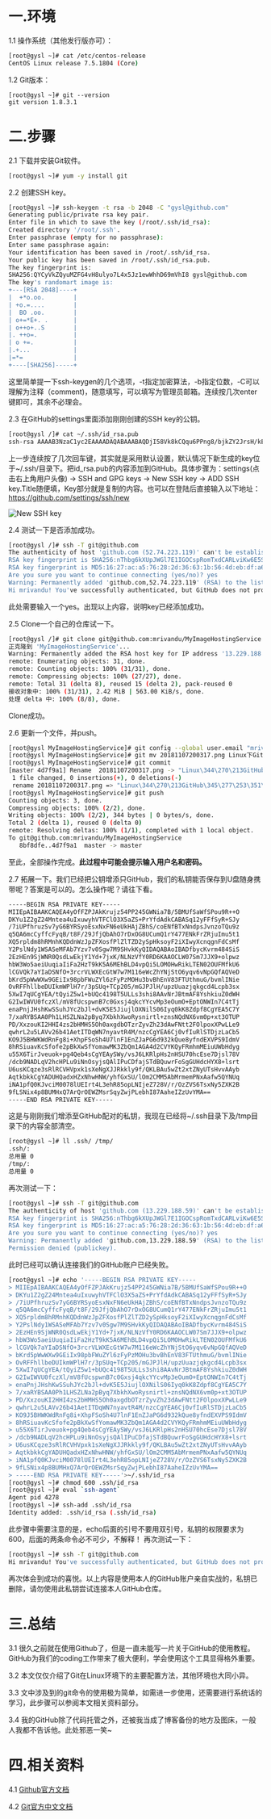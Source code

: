 # 一.环境
1.1 操作系统（其他发行版亦可）：
```bash
[root@gysl ~]# cat /etc/centos-release
CentOS Linux release 7.5.1804 (Core)
```
1.2 Git版本：
```
[root@gysl ~]# git --version
git version 1.8.3.1
```
# 二.步骤
2.1 下载并安装Git软件。
```bash
[root@gysl ~]# yum -y install git
```

2.2 创建SSH key。
```bash
[root@gysl ~]# ssh-keygen -t rsa -b 2048 -C "gysl@github.com"
Generating public/private rsa key pair.
Enter file in which to save the key (/root/.ssh/id_rsa):
Created directory '/root/.ssh'.
Enter passphrase (empty for no passphrase):
Enter same passphrase again:
Your identification has been saved in /root/.ssh/id_rsa.
Your public key has been saved in /root/.ssh/id_rsa.pub.
The key fingerprint is:
SHA256:QYCyVkZQyuMZFG4vH8ulyo7L4x5Jz1ewWhhD69mVhI8 gysl@github.com
The key's randomart image is:
+---[RSA 2048]----+
|  +*o.oo.        |
| +o.=....        |
|  BO .oo.        |
| o+=*E+. .       |
| o++o+..S        |
|. ++o=.          |
| o +=.           |
|.+...            |
|=*=              |
+----[SHA256]-----+
```
这里简单提一下ssh-keygen的几个选项，-t指定加密算法，-b指定位数，-C可以理解为注释（comment)，随意填写，可以填写为管理员邮箱。连续按几次enter键即可，其余不必理会。

2.3 在GitHub的settings里面添加刚刚创建的SSH key的公钥。
```bash
[root@gysl /]# cat ~/.ssh/id_rsa.pub
ssh-rsa AAAAB3NzaC1yc2EAAAADAQABAAABAQDjI58Vk8kCQqu6PPng8/bjkZY2JrsH/kExR9JpZ9I+i71H744Mpi7VnaBnbgye15ri4jG7DKFVMUKU7dflplL4+th90B2QIAEBKrXbIUV9LJH5InL/uJQ9+Gu7NK/vIboFhFLKgSzE3EU3p5SQcCNkGFL9ygQ18FPE2d2mwm+fOhNC73OrlADqZwLJ99wXKoH+3wX/b0l+NBsCE7usPE4bxQK6ZDWtjjvsQ2QWtlGO4ia7m3VdDmumV2byFEyeEpAN2dbMmlkVeix8+VmVNkPbJKkeSyjIXaJcjDJdyeqCcV0Kwx9jY+yU13LVZIBJ4wUBvtjO/u/RKDDsz1Ie+QrJ gysl@github.com
```
上一步连续按了几次回车键，其实就是采用默认设置，默认情况下新生成的key位于~/.ssh/目录下。把id_rsa.pub的内容添加到GitHub。具体步骤为：settings(点击右上角用户头像) -> SSH and GPG keys -> New SSH key -> ADD SSH key.Title随便填，Key部分就是复制的内容。也可以在登陆后直接输入以下地址：https://github.com/settings/ssh/new

![New SSH key](https://raw.githubusercontent.com/mrivandu/MyImageHostingService/master/Linux%E4%B8%8BGitHub%E5%BF%AB%E9%80%9F%E9%85%8D%E7%BD%AE%E5%B9%B6%E4%BD%BF%E7%94%A8.png)

2.4 测试一下是否添加成功。
```bash
[root@gysl /]# ssh -T git@github.com
The authenticity of host 'github.com (52.74.223.119)' can't be established.
RSA key fingerprint is SHA256:nThbg6kXUpJWGl7E1IGOCspRomTxdCARLviKw6E5SY8.
RSA key fingerprint is MD5:16:27:ac:a5:76:28:2d:36:63:1b:56:4d:eb:df:a6:48.
Are you sure you want to continue connecting (yes/no)? yes
Warning: Permanently added 'github.com,52.74.223.119' (RSA) to the list of known hosts.
Hi mrivandu! You've successfully authenticated, but GitHub does not provide shell access.
```
此处需要输入一个yes。出现以上内容，说明key已经添加成功。

2.5 Clone一个自己的仓库试一下。
```bash
[root@gysl /]# git clone git@github.com:mrivandu/MyImageHostingService
正克隆到 'MyImageHostingService'...
Warning: Permanently added the RSA host key for IP address '13.229.188.59' to the list of known hosts.
remote: Enumerating objects: 31, done.
remote: Counting objects: 100% (31/31), done.
remote: Compressing objects: 100% (27/27), done.
remote: Total 31 (delta 8), reused 15 (delta 2), pack-reused 0
接收对象中: 100% (31/31), 2.42 MiB | 563.00 KiB/s, done.
处理 delta 中: 100% (8/8), done.
```
Clone成功。

2.6 更新一个文件，并push。
```bash
[root@gysl MyImageHostingService]# git config --global user.email "mrivandu@hotmail.com"
[root@gysl MyImageHostingService]# git mv 20181107200317.png Linux下GitHub快速配置并使用.png
[root@gysl MyImageHostingService]# git commit
[master 4d7f9a1] Rename  20181107200317.png -> "Linux\344\270\213GitHub\345\277\253\351\200\237\351\205\215\347\275\256\345\271\266\344\275\277\347\224\250.png"
 1 file changed, 0 insertions(+), 0 deletions(-)
 rename 20181107200317.png => "Linux\344\270\213GitHub\345\277\253\351\200\237\351\205\215\347\275\256\345\271\266\344\275\277\347\224\250.png" (100%)
[root@gysl MyImageHostingService]# git push
Counting objects: 3, done.
Compressing objects: 100% (2/2), done.
Writing objects: 100% (2/2), 344 bytes | 0 bytes/s, done.
Total 2 (delta 1), reused 0 (delta 0)
remote: Resolving deltas: 100% (1/1), completed with 1 local object.
To git@github.com:mrivandu/MyImageHostingService
   8bf8dfe..4d7f9a1  master -> master
```
至此，全部操作完成。**此过程中可能会提示输入用户名和密码。**

2.7 拓展一下。我们已经把公钥增添只GitHub，我们的私钥能否保存到U盘随身携带呢？答案是可以的。怎么操作呢？请往下看。
```bash
-----BEGIN RSA PRIVATE KEY-----
MIIEpAIBAAKCAQEA4yOfFZPJAkKrujz54PP245GWNia7B/5BMUfSaWfSPou9R++O
DKYu1Z2gZ24Mntea4uIxuwyhVTFClO3X5aZS+PrYfdAdkCABASq12yFFfSyR+SJy
/7iUPfhruzSv7yG6BYRSyoEsxNxFN6eUkHAjZBhS/coENfBTxNndpsJvnzoTQu9z
q5QA6mcCyffcFyqB/t8F/29JfjQbAhO7rDxOG8UCumQ1rY477ENkFrZRjuImu5t1
XQ5rpldm8hRMnhKQDdnWzJpZFXosfPlZlTZD2ySpHksoyF2iXIwyXcnqgnFdCsMf
Y2PslNdy1WSASeMFAb7Yzv7v0Sgw7M9SHvkKyQIDAQABAoIBADfbycKvrm484SiS
2EzHEn9SjWNR0QsdLwEkjY1Yd+7jxK/NLNzVfY0RD6KAAOCLW07Sm7JJX9+olpwz
hbW3Wo5aeiUuqiaIiFa2HzT9kK5A6MEhBLD4vpQi5LOMOHwRikLTEN02OUFMfkU6
lCGVQk7aYIaDSNfO+3rcrVLWXEcGtW7w7M116eWcZhYNjStO6yqv6vNpGQfAQVeD
bKrd5pWwWXw9GEiIx98pbFWuZYl6zFyPzMOHu3bvBhEnV83FTUthmuG/bvmlINie
OvRFFhllbeDUIkmWPlH7r/3pSUq+TCp205/mGJPJlH/upzUuazjqkgcd4Lcpb3sx
5XwI7qUCgYEA/tQyiZ5w1+bUQc4198T5ULLs3shi8AAvNrJBtmAF8YshkiuZ0dWH
G2IwIWVU0fczXl/mV8fUcspwnB7c0Gxsj4qkcYYcvMp3eOumO+EptONWIn7C4tTj
enaPnjJHshKwSSuhJYc2bJl+dvK5E5JiujlOXNilS06Iyq0kK8Zdpf8CgYEA5C7Y
7/xaRYBSAA0Ph1LHSZLNa2pByq7XbkhXwoRysnirtl+znsNQdNX6vm0p+xt3OTUP
PD/XxzouKI2HHI4zs2bHMHS5Oh0axgdbOTzrZyvZh23dAwFNtt2FOlpoxXPwLLe9
qwhrL2u5LAVv26b41AetITDqWN7nyavtR4M/nzcCgYEA6Cj0vfIuRlSTDjzLaCb5
KO9J5BHWKWdRnFg8i+XhpFSoSh4U7lnF1EnZJaPG6d932kQue8yfndEXVPS9IdmV
8hRSiuavKcSfofe2pBkXwSfYomawMK3ZbQm1AGA4d2CVYKQyFRmhmMEiuUWbHdyg
u55X6TirJveuok+pg4Qeb4sCgYEAySWy/vsJ6LKRlpHs2nHSU70hcEse7Djsl78V
/dcb9NADLqV2hcHPLu9iNnOsyjsQAlIPuCDfajSTdBQuwrFoSgGUHdcHYX8+lsrt
U6usKCqze3sRlRCVHVpxk1sXeNgXJJRkkly9f/QKLBAu5wZt2xtZNyUTsHvvAAyb
AqtkbkkCgYADUHQadxHZxNhwHNW/yhfGxSU/lOm2CMM5AbMrmemPNxAafw5QYNUq
iNA1pfQ0KJvciM0078lUEIrt4L3ehR85opLNIjeZ728V/r/OzZVS6TsxNy5ZXK2B
9fLSNix4p8BUMHxQ7ArQrOEWZMsrSqyZwjPLebhI87AaheIZzUvYMA==
-----END RSA PRIVATE KEY-----
```
这是与刚刚我们增添至GitHub配对的私钥，我现在已经将~/.ssh目录下及/tmp目录下的内容全部清空。
```bash
[root@gysl ~]# ll .ssh/ /tmp/
.ssh/:
总用量 0
/tmp/:
总用量 0
```
再次测试一下：
```bash
[root@gysl ~]# ssh -T git@github.com
The authenticity of host 'github.com (13.229.188.59)' can't be established.
RSA key fingerprint is SHA256:nThbg6kXUpJWGl7E1IGOCspRomTxdCARLviKw6E5SY8.
RSA key fingerprint is MD5:16:27:ac:a5:76:28:2d:36:63:1b:56:4d:eb:df:a6:48.
Are you sure you want to continue connecting (yes/no)? yes
Warning: Permanently added 'github.com,13.229.188.59' (RSA) to the list of known hosts.
Permission denied (publickey).
```
此时已经可以确认连接我们的GitHub账户已经失败。
```bash
[root@gysl ~]# echo '-----BEGIN RSA PRIVATE KEY-----
> MIIEpAIBAAKCAQEA4yOfFZPJAkKrujz54PP245GWNia7B/5BMUfSaWfSPou9R++O
> DKYu1Z2gZ24Mntea4uIxuwyhVTFClO3X5aZS+PrYfdAdkCABASq12yFFfSyR+SJy
> /7iUPfhruzSv7yG6BYRSyoEsxNxFN6eUkHAjZBhS/coENfBTxNndpsJvnzoTQu9z
> q5QA6mcCyffcFyqB/t8F/29JfjQbAhO7rDxOG8UCumQ1rY477ENkFrZRjuImu5t1
> XQ5rpldm8hRMnhKQDdnWzJpZFXosfPlZlTZD2ySpHksoyF2iXIwyXcnqgnFdCsMf
> Y2PslNdy1WSASeMFAb7Yzv7v0Sgw7M9SHvkKyQIDAQABAoIBADfbycKvrm484SiS
> 2EzHEn9SjWNR0QsdLwEkjY1Yd+7jxK/NLNzVfY0RD6KAAOCLW07Sm7JJX9+olpwz
> hbW3Wo5aeiUuqiaIiFa2HzT9kK5A6MEhBLD4vpQi5LOMOHwRikLTEN02OUFMfkU6
> lCGVQk7aYIaDSNfO+3rcrVLWXEcGtW7w7M116eWcZhYNjStO6yqv6vNpGQfAQVeD
> bKrd5pWwWXw9GEiIx98pbFWuZYl6zFyPzMOHu3bvBhEnV83FTUthmuG/bvmlINie
> OvRFFhllbeDUIkmWPlH7r/3pSUq+TCp205/mGJPJlH/upzUuazjqkgcd4Lcpb3sx
> 5XwI7qUCgYEA/tQyiZ5w1+bUQc4198T5ULLs3shi8AAvNrJBtmAF8YshkiuZ0dWH
> G2IwIWVU0fczXl/mV8fUcspwnB7c0Gxsj4qkcYYcvMp3eOumO+EptONWIn7C4tTj
> enaPnjJHshKwSSuhJYc2bJl+dvK5E5JiujlOXNilS06Iyq0kK8Zdpf8CgYEA5C7Y
> 7/xaRYBSAA0Ph1LHSZLNa2pByq7XbkhXwoRysnirtl+znsNQdNX6vm0p+xt3OTUP
> PD/XxzouKI2HHI4zs2bHMHS5Oh0axgdbOTzrZyvZh23dAwFNtt2FOlpoxXPwLLe9
> qwhrL2u5LAVv26b41AetITDqWN7nyavtR4M/nzcCgYEA6Cj0vfIuRlSTDjzLaCb5
> KO9J5BHWKWdRnFg8i+XhpFSoSh4U7lnF1EnZJaPG6d932kQue8yfndEXVPS9IdmV
> 8hRSiuavKcSfofe2pBkXwSfYomawMK3ZbQm1AGA4d2CVYKQyFRmhmMEiuUWbHdyg
> u55X6TirJveuok+pg4Qeb4sCgYEAySWy/vsJ6LKRlpHs2nHSU70hcEse7Djsl78V
> /dcb9NADLqV2hcHPLu9iNnOsyjsQAlIPuCDfajSTdBQuwrFoSgGUHdcHYX8+lsrt
> U6usKCqze3sRlRCVHVpxk1sXeNgXJJRkkly9f/QKLBAu5wZt2xtZNyUTsHvvAAyb
> AqtkbkkCgYADUHQadxHZxNhwHNW/yhfGxSU/lOm2CMM5AbMrmemPNxAafw5QYNUq
> iNA1pfQ0KJvciM0078lUEIrt4L3ehR85opLNIjeZ728V/r/OzZVS6TsxNy5ZXK2B
> 9fLSNix4p8BUMHxQ7ArQrOEWZMsrSqyZwjPLebhI87AaheIZzUvYMA==
> -----END RSA PRIVATE KEY-----'>~/.ssh/id_rsa
[root@gysl ~]# chmod 600 .ssh/id_rsa
[root@gysl ~]# eval `ssh-agent`
Agent pid 4278
[root@gysl ~]# ssh-add .ssh/id_rsa
Identity added: .ssh/id_rsa (.ssh/id_rsa)
```
此步骤中需要注意的是，echo后面的引号不要用双引号，私钥的权限要求为600，后面的两条命令必不可少，不解释！
再次测试一下：
```bash
[root@gysl ~]# ssh -T git@github.com
Hi mrivandu! You've successfully authenticated, but GitHub does not provide shell access.
```
再次体会到成功的喜悦。以上内容是使用本人的GitHub账户亲自实战的，私钥已删除，请勿使用此私钥尝试连接本人GitHub仓库。

# 三.总结
3.1 很久之前就在使用Github了，但是一直未能写一片关于GitHub的使用教程。GitHub为我们的coding工作带来了极大便利，学会使用这个工具显得格外重要。

3.2 本文仅仅介绍了Git在Linux环境下的主要配置方法，其他环境也大同小异。

3.3 文中涉及到的git命令的使用极为简单，如需进一步使用，还需要进行系统话的学习，此步骤可以参阅本文相关资料部分。

3.4 我的GitHub除了代码托管之外，还被我当成了博客备份的地方及图床，一般人我都不告诉他。此处邪恶一笑~

# 四.相关资料
4.1 [Github官方文档](https://help.github.com/articles/connecting-to-github-with-ssh/)

4.2 [Git官方中文文档](https://git-scm.com/book/zh/v2)
